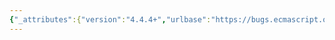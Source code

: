 ```yaml
---
{"_attributes":{"version":"4.4.4+","urlbase":"https://bugs.ecmascript.org/","maintainer":"dherman@mozilla.com"},"bug":{"bug_id":4184,"creation_ts":"2015-03-18 09:12:00 -0700","short_desc":"8.1.1.5.5 CreateImportBinding: Unclear use of \"instantiated\"","delta_ts":"2015-04-04 10:54:57 -0700","product":"Draft for 6th Edition","component":"technical issue","version":"Rev 36: March 17, 2015 Release Candidate 3","rep_platform":"All","op_sys":"All","bug_status":"RESOLVED","resolution":"WORKSFORME","priority":"Normal","bug_severity":"normal","everconfirmed":true,"reporter":{"uid":"andrebargull","name":"André Bargull"},"assigned_to":{"uid":"allen","name":"Allen Wirfs-Brock"},"cc":"adamk","long_desc":[{"commentid":13870,"comment_count":0,"who":{"uid":"andrebargull","name":"André Bargull"},"bug_when":"2015-03-18 09:12:00 -0700","thetext":"8.1.1.5.5 CreateImportBinding (N, M, N2)\n\nStep 4: \n> Assert: When M.[[Environment]] is instantiated it will have a direct binding for N2.\n\nI think this assertion actually needs to test that the module record M was successfully instantiated, i.e. its ModuleDeclarationInstantiation concrete method has been invoked and successfully completed (cf. 15.2.1.15.5 ModuleEvaluation step 2)."},{"commentid":14017,"comment_count":1,"who":{"uid":"adamk","name":"Adam Klein"},"bug_when":"2015-04-02 08:06:14 -0700","thetext":"Also, as I mentioned in a thread to es-discuss (https://esdiscuss.org/topic/re-exporting-imports-and-createimportbinding-assertions), this assertion's claim about the binding of N2 seems too strong: it needs to have a binding, but it may be an indirect binding if it is itself an import binding."},{"commentid":14021,"comment_count":2,"who":{"uid":"allen","name":"Allen Wirfs-Brock"},"bug_when":"2015-04-02 09:03:52 -0700","thetext":"(In reply to André Bargull from comment #0)\n> 8.1.1.5.5 CreateImportBinding (N, M, N2)\n> \n> Step 4: \n> > Assert: When M.[[Environment]] is instantiated it will have a direct binding for N2.\n> \n> I think this assertion actually needs to test that the module record M was\n> successfully instantiated, i.e. its ModuleDeclarationInstantiation concrete\n> method has been invoked and successfully completed (cf. 15.2.1.15.5\n> ModuleEvaluation step 2).\n\nI don't thing that needs to be true at the time the binding is created.  If the binding is every used (via GetBindingValue) and M has not been fully instantiated then GetBindingValue with throw because M.[[Environbment]] will be undefined.\n\nAll the assertion is saying is that the source code for M must have a local export for the referenced name. It's essentially an assertion about the linkability of the two modules rather than about actual initializaiton"},{"commentid":14022,"comment_count":3,"who":{"uid":"allen","name":"Allen Wirfs-Brock"},"bug_when":"2015-04-02 09:14:28 -0700","thetext":"(In reply to Adam Klein from comment #1)\n> Also, as I mentioned in a thread to es-discuss\n> (https://esdiscuss.org/topic/re-exporting-imports-and-createimportbinding-\n> assertions), this assertion's claim about the binding of N2 seems too\n> strong: it needs to have a binding, but it may be an indirect binding if it\n> is itself an import binding.\n\nNo the only place CreateImportBinding is called (in ModuleDeclarationInstantiation) M and N2 are supplied by a preceding call to ResolveExport where the /resolution/ has already been determine to be neither unresolved or ambiguous.  Because ResolveExport in such cases  never resolves to another indirect binding.  Instead it always resolved to the \"leaf\" definition (ie, a module binding that is not an indirect binding)."},{"commentid":14123,"comment_count":4,"who":{"uid":"allen","name":"Allen Wirfs-Brock"},"bug_when":"2015-04-04 10:53:45 -0700","thetext":"With the fixes made in rev37 WRT indirect bindings and export records should address the concern in comment #1"}]}}
---
```

